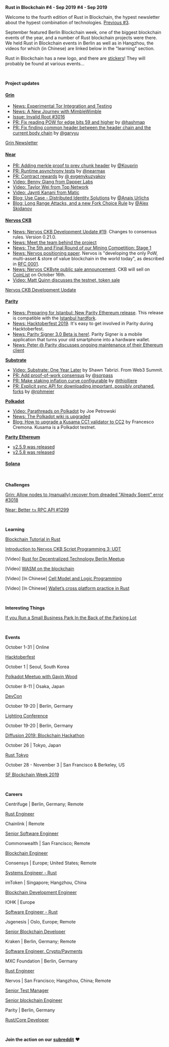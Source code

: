 **Rust in Blockchain #4 - Sep 2019**
**#4 - Sep 2019**

Welcome to the fourth edition of Rust in Blockchain, the hypest newsletter about the hypest combination of technologies. [Previous #3](https://rustinblockchain.org/2019/09/05/rust-in-blockchain-3-august-2019/).

September featured Berlin Blockchain week, one of the biggest blockchain events of the year, and a number of Rust blockchain projects
were there. We held Rust in Blockchain events in Berlin as well as in Hangzhou, the videos for which (in Chinese) are linked below in the "learning" section.

Rust in Blockchain has a new logo, and there are [stickers][stick]! They will probably be found at various events...

[Signer]: https://www.parity.io/signer/
[stick]: https://twitter.com/Aimee_Z_/status/1176279394748268545/photo/1
[nervos-1]: https://github.com/nervosnetwork/rfcs/pull/138


&nbsp;


**Project updates**

#### [**Grin**](https://github.com/mimblewimble/grin)

- [News: Experimental Tor Integration and Testing](https://github.com/mimblewimble/grin-wallet/pull/226)
- [News: A New Journey with MimbleWimble](https://www.grin-forum.org/t/a-new-journey-with-mimblewimble/6058)
- [Issue: Invalid Root #3016](https://github.com/mimblewimble/grin/issues/3016)
- [PR: Fix reading POW for edge bits 59 and higher](https://github.com/mimblewimble/grin/pull/3069) by [@hashmap](https://github.com/hashmap)
- [PR: Fix finding common header between the header chain and the current body chain](https://github.com/mimblewimble/grin/pull/3033) by [@garyyu](https://github.com/garyyu)

[Grin Newsletter](https://grinnews.substack.com/)


#### [**Near**](https://github.com/nearprotocol/nearcore)

- [PR: Adding merkle proof to prev chunk header](https://github.com/nearprotocol/nearcore/pull/1353) by [@Kouprin](https://github.com/Kouprin)
- [PR: Runtime asynchrony tests](https://github.com/nearprotocol/nearcore/pull/1283) by [@nearmax](https://github.com/nearmax)
- [PR: Contract rewards](https://github.com/nearprotocol/nearcore/pull/1258) by [@ evgenykuzyakov](https://github.com/evgenykuzyakov)
- [Video: Benny Giang from Dapper Labs](https://www.youtube.com/watch?v=Ww8XDdpw2Pk)
- [Video: Taylor Wei from Top Network](https://www.youtube.com/watch?v=PXLjORNlqlE)
- [Video: Jaynti Kanani from Matic](https://www.youtube.com/watch?v=P0hDzOzwzYw)
- [Blog: Use Case - Distributed Identity Solutions](https://nearprotocol.com/blog/use-case-distributed-identity-solutions/) by [@Anais Urlichs](https://twitter.com/urlichsanais)
- [Blog: Long Range Attacks, and a new Fork Choice Rule](https://nearprotocol.com/blog/long-range-attacks-and-a-new-fork-choice-rule/) by [@Alex Skidanov](https://twitter.com/alexskidanov)

#### [**Nervos CKB**](https://github.com/nervosnetwork/ckb)

- [News: Nervos CKB Development Update #19][nervos-dev]. Changes to consensus rules. Version 0.21.0.
- [News: Meet the team behind the project][nervos-team]
- [News: The 5th and Final Round of our Mining Competition: Stage 1][nervos-comp]
- [News: Nervos positioning paper][nervos-pos]. Nervos is "developing the only PoW, multi-asset & store of value blockchain in the world today", as described in [RFC 0001][nervos-01].
- [News: Nervos CKByte public sale announcement][nervos-ann]. CKB will sell on [CoinList] on October 16th.
- [Video: Matt Quinn discusses the testnet, token sale][nervos-vid]

[Nervos CKB Development Update](https://medium.com/nervosnetwork/tagged/development-updates)

[nervos-vid]: https://www.youtube.com/watch?v=SbGO2n3PTBE&t=938s
[CoinList]: https://coinlist.co/nervos
[nervos-ann]: https://medium.com/nervosnetwork/nervos-ckbyte-public-sale-date-announcement-b5be874e0646
[nervos-01]: https://github.com/nervosnetwork/rfcs/blob/79a6774eb16f5077617f3eef580653316fbdcb16/rfcs/0001-positioning/0001-positioning.md
[nervos-pos]: https://medium.com/nervosnetwork/nervos-positioning-paper-4de6443bbfb8
[nervos-comp]: https://medium.com/nervosnetwork/the-5th-and-final-round-of-our-mining-competition-stage-1-62f7ce4fb7c5
[nervos-dev]: https://medium.com/nervosnetwork/nervos-ckb-development-update-19-4c08c740e66b
[nervos-team]: https://medium.com/nervosnetwork/nervos-meet-the-team-behind-the-project-5f5b64473956


#### [**Parity** ](https://github.com/paritytech)

- [News: Preparing for Istanbul: New Parity Ethereum release][parity-istanbul]. This release is compatible with the [Istanbul hardfork][istanbul].
- [News: Hacktoberfest 2019][parity-hack]. It's easy to get involved in Parity during Hacktoberfest.
- [News: Parity Signer 3.0 Beta is here!][parity-signer]. Parity Signer is a mobile application that turns your old smartphone into a hardware wallet.
- [News: Peter @ Parity discusses ongoing maintenance of their Ethereum client][parity-peter]

[parity-istanbul]: https://www.parity.io/preparing-for-istanbul-parity-ethereum/
[parity-hack]: https://www.parity.io/hacktoberfest-2019-parity/
[parity-signer]: https://www.parity.io/parity-signer-v3-0-beta-is-here/
[parity-peter]: https://twitter.com/PAMauric/status/1176209384386568192

[istanbul]: https://eips.ethereum.org/EIPS/eip-1679


[**Substrate**](https://github.com/paritytech/substrate)

- [Video: Substrate: One Year Later][substrate-year] by Shawn Tabrizi. From Web3 Summit.
- [PR: Add proof-of-work consensus][substrate-3473] by [@sorpass]
- [PR: Make staking inflation curve configurable][substrate-3644] by [@thiolliere]
- [PR: Explicit sync API for downloading important, possibly orphaned, forks][substrate-3633] by [@rphmeier]

[substrate-year]: https://www.youtube.com/watch?v=2JxjGZ3fsi4
[substrate-3644]: https://github.com/paritytech/substrate/pull/3644
[substrate-3473]: https://github.com/paritytech/substrate/pull/3473
[substrate-3633]: https://github.com/paritytech/substrate/pull/3633
[@sorpass]: https://github.com/sorpaas
[@thiolliere]: https://github.com/thiolliere
[@rphmeier]: https://github.com/rphmeier


[**Polkadot**](https://github.com/paritytech/polkadot)

- [Video: Parathreads on Polkadot][polkadot-para] by Joe Petrowski
- [News: The Polkadot wiki is upgraded][polkadot-wiki]
- [Blog: How to upgrade a Kusama CC1 validator to CC2][polkadot-kusama] by Francesco Cremona. Kusama is a Polkadot testnet.

[polkadot-kusama]: https://medium.com/simply-vc/how-to-upgrade-a-kusama-cc1-validator-to-cc2-4c334c92b10b
[polkadot-wiki]: https://www.reddit.com/r/dot/comments/dbra21/polkadots_wiki_has_been_upgraded_check_it_out/
[polkadot-para]: https://youtu.be/BIydDBZsjVg

[**Parity Ethereum**](https://github.com/paritytech/parity-ethereum)

- [v2.5.9 was released][parity-eth-259]
- [v2.5.8 was released][parity-eth-258]

[parity-eth-259]: https://github.com/paritytech/parity-ethereum/releases/tag/v2.5.9
[parity-eth-258]: https://github.com/paritytech/parity-ethereum/releases/tag/v2.5.8


#### [**Solana**](https://github.com/solana-labs/solana)

&nbsp;

**Challenges**

[Grin: Allow nodes to (manually) recover from dreaded "Already Spent" error #3018](https://github.com/mimblewimble/grin/issues/3018)

[Near: Better `tx` RPC API #1299](https://github.com/nearprotocol/nearcore/issues/1299)

&nbsp;

**Learning**

[Blockchain Tutorial in Rust](https://github.com/ibaryshnikov/blockchain-tutorial)

[Introduction to Nervos CKB Script Programming 3: UDT](https://xuejie.space/2019_09_06_introduction_to_ckb_script_programming_udt/)

[Video] [Rust for Decentralized Technology Berlin Meetup](https://www.youtube.com/watch?v=Aoc0UE2Mlb4&feature=youtu.be)

[Video] [WASM on the blockchain](https://www.youtube.com/watch?v=Cj6nOyBnQiY)

[Video] [In Chinese] [Cell Model and Logic Programming](https://www.youtube.com/watch?v=0rytag5Jktw&t=34s)

[Video] [In Chinese] [Wallet’s cross platform practice in Rust](https://youtu.be/OQQiiYTtyc8)

&nbsp;

**Interesting Things**

[If you Run a Small Business Park In the Back of the Parking Lot](https://twitter.com/xxuejie/status/1177060948441362433?s=12)

&nbsp;

**Events**

October 1-31 | Online

[Hacktoberfest](https://hacktoberfest.digitalocean.com/)

October 1 | Seoul, South Korea

[Polkadot Meetup with Gavin Wood](https://www.meetup.com/Polkadot-Seoul/events/264756518/)

October 8-11 | Osaka, Japan

[DevCon](https://devcon.org/)

October 19-20 | Berlin, Germany

[Lighting Conference](https://www.thelightningconference.com/)

October 19-20 | Berlin, Germany

[Diffusion 2019: Blockchain Hackathon](https://diffusion.events/)

October 26 | Tokyo, Japan

[Rust Tokyo](https://rust.tokyo/)

October 28 - November 3 | San Francisco & Berkeley, US

[SF Blockchain Week 2019](https://sfblockchainweek.io/)

&nbsp;

**Careers**

Centrifuge | Berlin, Germany; Remote

[Rust Engineer](https://centrifuge.breezy.hr/p/20af596b9ffb01-rust-engineer-centrifuge-chain/)

Chainlink | Remote

[Senior Software Engineer](https://remotive.io/remote-jobs/software-dev/senior-software-engineer-18917)

Commonwealth | San Francisco; Remote

[Blockchain Engineer](https://angel.co/company/commonwealth-labs/jobs/454577-commonwealth-blockchain-engineer)

Consensys | Europe; United States; Remote

[Systems Engineer - Rust](https://consensys.net/open-roles/1792013/)

imToken | Singapore; Hangzhou, China

[Blockchain Development Engineer](https://token.im/careers)

IOHK | Europe

[Software Engineer - Rust](https://iohk.io/careers/#op-345001-software-engineer-rust)

Jsgenesis | Oslo, Europe; Remote

[Senior Blockchain Developer](https://www.jsgenesis.com/jobs/blockchain-developer)

Kraken | Berlin, Germany; Remote

[Software Engineer, Crypto/Payments](https://jobs.lever.co/kraken/4c18a043-3f9f-4005-a715-7455aaa64b11)

MXC Foundation | Berlin, Germany

[Rust Engineer](https://www.linkedin.com/jobs/view/1455662885/?refId=3445947911569942562383&trk=d_flagship3_company)

Nervos | San Francisco; Hangzhou, China; Remote

[Senior Test Manager](https://angel.co/company/nervos-1/jobs/589746-senior-test-manager)

[Senior blockchain Engineer](https://angel.co/company/nervos-1/jobs/589230-senior-blockchain-engineer)

Parity | Berlin, Germany

[Rust/Core Developer](https://www.parity.io/jobs/#berlin-rust-core-developer)

&nbsp;

**Join the action on our** [**subreddit**](https://www.reddit.com/r/RustInBlockchain/) **❤️**
